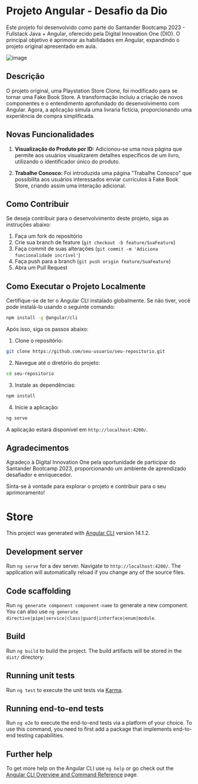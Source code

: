 # Projeto Angular - Desafio da Dio

Este projeto foi desenvolvido como parte do Santander Bootcamp 2023 - Fullstack Java + Angular, oferecido pela Digital Innovation One (DIO). O principal objetivo é aprimorar as habilidades em Angular, expandindo o projeto original apresentado em aula.

![image](https://github.com/Edilainecsilva/angular-booksestore-desafio/assets/112878712/aa6a87bb-856e-4e4c-903a-35ac0b9ed289)

## Descrição

O projeto original, uma Playstation Store Clone, foi modificado para se tornar uma Fake Book Store. A transformação incluiu a criação de novos componentes e o entendimento aprofundado do desenvolvimento com Angular. Agora, a aplicação simula uma livraria fictícia, proporcionando uma experiência de compra simplificada.

## Novas Funcionalidades

1. **Visualização do Produto por ID:** Adicionou-se uma nova página que permite aos usuários visualizarem detalhes específicos de um livro, utilizando o identificador único do produto.

2. **Trabalhe Conosco:** Foi introduzida uma página "Trabalhe Conosco" que possibilita aos usuários interessados enviar currículos à Fake Book Store, criando assim uma interação adicional.

## Como Contribuir

Se deseja contribuir para o desenvolvimento deste projeto, siga as instruções abaixo:

1. Faça um fork do repositório
2. Crie sua branch de feature (`git checkout -b feature/SuaFeature`)
3. Faça commit de suas alterações (`git commit -m 'Adiciona funcionalidade incrível'`)
4. Faça push para a branch (`git push origin feature/SuaFeature`)
5. Abra um Pull Request

## Como Executar o Projeto Localmente

Certifique-se de ter o Angular CLI instalado globalmente. Se não tiver, você pode instalá-lo usando o seguinte comando:

```bash
npm install -g @angular/cli
```

Após isso, siga os passos abaixo:

1. Clone o repositório:

```bash
git clone https://github.com/seu-usuario/seu-repositorio.git
```

2. Navegue até o diretório do projeto:

```bash
cd seu-repositorio
```

3. Instale as dependências:

```bash
npm install
```

4. Inicie a aplicação:

```bash
ng serve
```

A aplicação estará disponível em `http://localhost:4200/`.

## Agradecimentos

Agradeço à Digital Innovation One pela oportunidade de participar do Santander Bootcamp 2023, proporcionando um ambiente de aprendizado desafiador e enriquecedor.

Sinta-se à vontade para explorar o projeto e contribuir para o seu aprimoramento!

# Store

This project was generated with [Angular CLI](https://github.com/angular/angular-cli) version 14.1.2.

## Development server

Run `ng serve` for a dev server. Navigate to `http://localhost:4200/`. The application will automatically reload if you change any of the source files.

## Code scaffolding

Run `ng generate component component-name` to generate a new component. You can also use `ng generate directive|pipe|service|class|guard|interface|enum|module`.

## Build

Run `ng build` to build the project. The build artifacts will be stored in the `dist/` directory.

## Running unit tests

Run `ng test` to execute the unit tests via [Karma](https://karma-runner.github.io).

## Running end-to-end tests

Run `ng e2e` to execute the end-to-end tests via a platform of your choice. To use this command, you need to first add a package that implements end-to-end testing capabilities.

## Further help

To get more help on the Angular CLI use `ng help` or go check out the [Angular CLI Overview and Command Reference](https://angular.io/cli) page.
